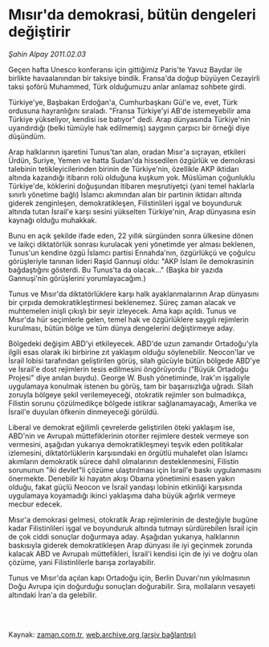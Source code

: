 # Mısır'da demokrasi, bütün dengeleri değiştirir

*Şahin Alpay 2011.02.03*

<td class="columnist-detail">
<p>Geçen hafta Unesco konferansı için gittiğimiz Paris'te Yavuz Baydar ile birlikte havaalanından bir taksiye bindik. Fransa'da doğup büyüyen Cezayirli taksi şoförü Muhammed, Türk olduğumuzu anlar anlamaz sohbete girdi.</p>
<p>
<div id="haberMetinDiv">
<p>Türkiye'ye, Başbakan Erdoğan'a, Cumhurbaşkanı Gül'e ve, evet, Türk ordusuna hayranlığını sıraladı. "Fransa Türkiye'yi AB'de istemeyebilir ama Türkiye yükseliyor, kendisi ise batıyor" dedi. Arap dünyasında Türkiye'nin uyandırdığı (belki tümüyle hak edilmemiş) saygının çarpıcı bir örneği diye düşündüm.
<p>Arap halklarının işaretini Tunus'tan alan, oradan Mısır'a sıçrayan, etkileri Ürdün, Suriye, Yemen ve hatta Sudan'da hissedilen özgürlük ve demokrasi talebinin tetikleyicilerinden birinin de Türkiye'nin, özellikle AKP iktidarı altında kazandığı itibarın rolü olduğuna kuşkum yok. Müslüman çoğunluklu Türkiye'de, köklerini doğuşundan itibaren meşrutiyetçi (yani temel haklarla sınırlı yönetime bağlı) İslamcı akımından alan bir partinin iktidarı altında giderek zenginleşen, demokratikleşen, Filistinlileri işgal ve boyunduruk altında tutan İsrail'e karşı sesini yükselten Türkiye'nin, Arap dünyasına esin kaynağı olduğu muhakkak.
<p>Bunu en açık şekilde ifade eden, 22 yıllık sürgünden sonra ülkesine dönen ve laikçi diktatörlük sonrası kurulacak yeni yönetimde yer alması beklenen, Tunus'un kendine özgü İslamcı partisi Ennahda'nın, özgürlükçü ve çoğulcu görüşleriyle tanınan lideri Raşid Gannuşi oldu: "AKP İslam ile demokrasinin bağdaştığını gösterdi. Bu Tunus'ta da olacak..." (Başka bir yazıda Gannuşi'nin görüşlerini yorumlayacağım.)
<p>Tunus ve Mısır'da diktatörlüklere karşı halk ayaklanmalarının Arap dünyasını bir çırpıda demokratikleştirmesi beklenemez. Süreç zaman alacak ve muhtemelen inişli çıkışlı bir seyir izleyecek. Ama kapı açıldı. Tunus ve Mısır'da hür seçimlerle gelen, temel hak ve özgürlüklere saygılı rejimlerin kurulması, bütün bölge ve tüm dünya dengelerini değiştirmeye aday.
<p>Bölgedeki değişim ABD'yi etkileyecek. ABD'de uzun zamandır Ortadoğu'yla ilgili esas olarak iki birbirine zıt yaklaşım olduğu söylenebilir. Neocon'lar ve İsrail lobisi tarafından geliştirilen görüş, silah gücüyle bütün bölgede ABD'ye ve İsrail'e dost rejimlerin tesis edilmesini öngörüyordu ("Büyük Ortadoğu Projesi" diye anılan buydu). George W. Bush yönetiminde, Irak'ın işgaliyle uygulamaya konulmak istenen bu görüş, tam bir başarısızlığa uğradı. Silah zoruyla bölgeye şekil verilemeyeceği, otokratik rejimler son bulmadıkça, Filistin sorunu çözülmedikçe bölgede istikrar sağlanamayacağı, Amerika ve İsrail'e duyulan öfkenin dinmeyeceği görüldü.
<p>Liberal ve demokrat eğilimli çevrelerde geliştirilen öteki yaklaşım ise, ABD'nin ve Avrupalı müttefiklerinin otoriter rejimlere destek vermeye son vermesini, aşağıdan yukarıya demokratikleşmeyi teşvik eden politikalar izlemesini, diktatörlüklerin karşısındaki en örgütlü muhalefet olan İslamcı akımların demokratik sürece dahil olmalarının desteklenmesini, Filistin sorununun "iki devlet"li çözüme ulaştırılması için İsrail'e baskı uygulanmasını önermekte. Denebilir ki hayatın akışı Obama yönetimini esasen yakın olduğu, fakat güçlü Neocon ve İsrail yandaşı lobinin etkinliği karşısında uygulamaya koyamadığı ikinci yaklaşıma daha büyük ağırlık vermeye mecbur edecek.
<p>Mısır'a demokrasi gelmesi, otokratik Arap rejimlerinin de desteğiyle bugüne kadar Filistinlileri işgal ve boyunduruk altında tutmayı sürdürebilen İsrail için de çok ciddi sonuçlar doğurmaya aday. Aşağıdan yukarıya, halklarının baskısıyla giderek demokratikleşen Arap dünyası ile iyi geçinmek zorunda kalacak ABD ve Avrupalı müttefikleri, İsrail'i kendisi için de iyi ve doğru olan çözüme, yani Filistinlilerle barışa zorlayabilir.
<p>Tunus ve Mısır'da açılan kapı Ortadoğu için, Berlin Duvarı'nın yıkılmasının Doğu Avrupa için doğurduğu sonuçları doğurabilir. Sıra, mollaların vesayeti altındaki İran'a da gelebilir.</p></p></p></p></p></p></p></p></div>
</p>


<p><br>
		 </br></p></td>

Kaynak: [zaman.com.tr](http://zaman.com.tr/yazar.do?yazino=1088245), [web.archive.org (arşiv bağlantısı)](http://web.archive.org/web/20110228013349/http://www.zaman.com.tr:80/yazar.do?yazino=1088245)
